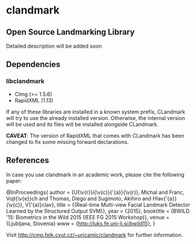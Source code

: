 # clandmark

## Open Source Landmarking Library

Detailed description will be added soon

## Dependencies

### libclandmark

 - CImg (>= 1.5.6)
 - RapidXML (1.13)

If any of these libraries are installed in a known system prefix, CLandmark will try to use the already installed version.
Otherwise, the internal version will be used and its files will be installed alongside CLandmark.

**CAVEAT**: The version of RapidXML that comes with CLandmark has been changed to fix some missing forward declarations.

## References

In case you use clandmark in an academic work, please cite the following paper:

@InProceedings{
  author = {U{\v{r}}i{\v{c}}{\'{a}}{\v{r}}, Michal and Franc, Vojt{\v{e}}ch and Thomas, Diego and Sugimoto, Akihiro and Hlav{\'{a}}{\v{c}}, V{\'{a}}clav},
  title = {{Real-time Multi-view Facial Landmark Detector Learned by the Structured Output SVM}},
  year = {2015},
  booktitle = {BWILD '15: Biometrics in the Wild 2015 (IEEE FG 2015 Workshop)},
  venue = {Ljubljana, Slovenia}
  www = {http://luks.fe.uni-lj.si/bwild15},
}

Visit http://cmp.felk.cvut.cz/~uricamic/clandmark for further information.
